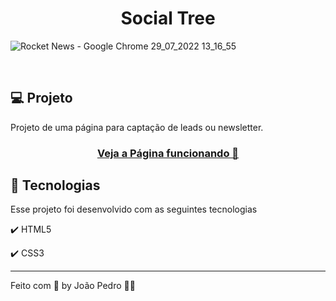 <h1 align="center">
  Social Tree
</h1>

![Rocket News - Google Chrome 29_07_2022 13_16_55](https://user-images.githubusercontent.com/93893533/181801665-133b95cc-c107-48dd-bb22-16f6707357fe.png)

<br />

## 💻 Projeto

Projeto de uma página para captação de leads ou newsletter.

 <h3 align="center"><a href="https://johnpetros.github.io/social-tree/">Veja a Página funcionando 👀</a></h3>

## 🧪 Tecnologias

Esse projeto foi desenvolvido com as seguintes tecnologias

✔️ HTML5

✔️ CSS3

---

Feito com 💜 by João Pedro 👋🏻
